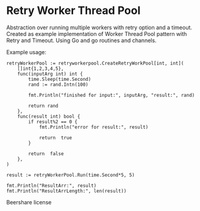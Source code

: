 # Retry Worker Thread Pool
Abstraction over running multiple workers with retry option and a timeout.
Created as example implementation of Worker Thread Pool pattern with Retry and Timeout.
Using Go and go routines and channels.

Example usage:
```
retryWorkerPool := retryworkerpool.CreateRetryWorkPool[int, int](
	[]int{1,2,3,4,5},
	func(inputArg int) int {	
		time.Sleep(time.Second)
		rand := rand.Intn(100)

		fmt.Println("finished for input:", inputArg, "result:", rand)

		return rand
	},
	func(result int) bool {
		if result%2 == 0 {
			fmt.Println("error for result:", result)

			return  true
		}
	
		return  false
	},
)

result := retryWorkerPool.Run(time.Second*5, 5)

fmt.Println("ResultArr:", result)
fmt.Println("ResultArrLength:", len(result))
```

Beershare license